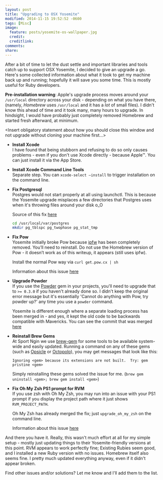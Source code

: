 ```yaml
---
layout: post
title: "Upgrading to OSX Yosemite"
modified: 2014-11-15 19:52:52 -0600
tags: [Misc]
image:
  feature: posts/yosemite-os-wallpaper.jpg
  credit: 
  creditlink: 
comments: 
share: 
---
```


After a bit of time to let the dust settle and important libraries and tools catch up to support OSX Yosemite,
I decided to give an upgrade a go. Here's some collected information about what it took to get my machine back up and running;
hopefully it will save you some time. This is mostly useful for Ruby developers. 

**Pre-installation warning**: Apple's upgrade process moves around your `/usr/local` directory across your disk - 
depending on what you have there, (namely, _Homebrew_ uses `/usr/local` and it has a _lot_ of small files). I didn't know
this ahead of time and it took many, many hours to upgrade. In hindsight, I would have probably just completely removed
Homebrew and started fresh afterward, at minimum.

\<Insert obligatory statement about how you should close this window and not upgrade without cloning your machine first...\>

* **Install Xcode**  
  I have found that being stubborn and refusing to do so only causes problems - even if you don't use Xcode directly - because Apple™.
  You can just install it via the App Store. 

* **Install Xcode Command Line Tools**  
  Separate step. You can `xcode-select —install` to trigger installation on the command line.

* **Fix Postgresql**  
  Postgres would not start properly at all using launchctl. This is because the Yosemite upgrade misplaces a few directories
  that Postgres uses when it's throwing files around your disk o_O  

  Source of this fix [here][1]

  ```bash
  cd /usr/local/var/postgres 
  mkdir pg_tblspc pg_twophase pg_stat_tmp
  ```

* **Fix Pow**  
  Yosemite initially broke Pow because [ipfw][2] has been completely removed. You’ll need to reinstall.
  Do not use the Homebrew version of Pow - it doesn’t work as of this writeup, it appears (still uses ipfw).

  Install the normal Pow way via `curl get.pow.cx | sh`

  Information about this issue [here][3]

* **Upgrade Powder**  
  If you use the [Powder][9] gem in your projects, you'll need to upgrade that to `>= 0.3.0` if you haven't already done so.
  I didn't keep the original error message but it's essentially 'Cannot do anything with Pow, try powder up?' any time you
  use a `powder` command.

  Yosemite is different enough where a separate loading process has been merged in - and yes, it kept the old code
  to be backwards compatible with Mavericks. You can see the commit that was merged [here][10]

* **Reinstall Brew Gems**  
  At Sport Ngin we use [brew-gem][4] for some tools to be available system-wide and easily updated. Running a command on
  any of these gems (such as [Opsicle][5] or [Octopolo][6]), you may get messages that look like this:

  ```
  Ignoring <gem> because its extensions are not built.  Try: gem pristine <gem>
  ```

  Simply reinstalling these gems solved the issue for me. (`brew gem uninstall <gem>; brew gem install <gem>`)

* **Fix Oh My Zsh PS1 prompt for RVM**  
  If you use zsh with Oh My Zsh, you may run into an issue with your PS1 prompt if you display the project path where
  it just shows `RVM_PROJECT_PATH`. 

  Oh My Zsh has already merged the fix; just `upgrade_oh_my_zsh` on the command line.

  Information about this issue [here][7]

And there you have it. Really, this wasn't much effort at all for my simple setup - mostly just updating things
to their Yosemite-friendly versions at this point. RVM appears to work perfectly fine; Existing Rubies seem good,
and I installed a new Ruby version with no issues. Homebrew itself also seems fine. I pretty much updated everything
anyway, even if it didn't appear broken.

Find other issues and/or solutions? Let me know and I'll add them to the list.

[1]: http://stackoverflow.com/questions/25970132/pg-tblspc-missing-after-installation-of-os-x-yosemite
[2]: https://developer.apple.com/library/mac/documentation/Darwin/Reference/ManPages/man8/ipfw.8.html
[3]: https://github.com/basecamp/pow/issues/452
[4]: https://github.com/soupmatt/brew-gem
[5]: https://github.com/sportngin/opsicle
[6]: https://github.com/sportngin/octopolo
[7]: http://stackoverflow.com/questions/26369548/rvm-project-path-in-oh-my-zsh-prompt
[9]: https://github.com/Rodreegez/powder
[10]: https://github.com/rodreegez/powder/commit/1225959df689502eec9447816527d1818da8ef14
